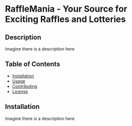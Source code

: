 # RaffleMania - Your Source for Exciting Raffles and Lotteries

## Description

Imagine there is a description here

## Table of Contents

- [Installation](#installation)
- [Usage](#usage)
- [Contributing](#contributing)
- [License](#license)

## Installation

Imagine there is a description here

```bash
